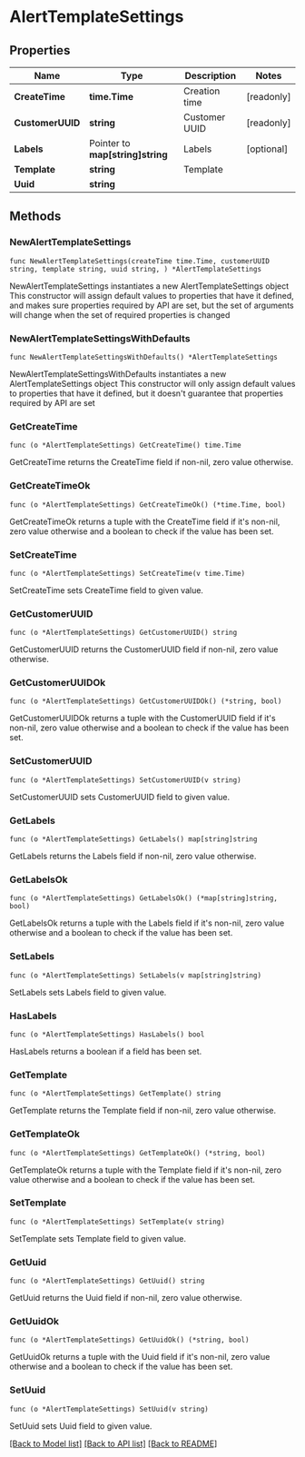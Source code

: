 # AlertTemplateSettings

## Properties

Name | Type | Description | Notes
------------ | ------------- | ------------- | -------------
**CreateTime** | **time.Time** | Creation time | [readonly] 
**CustomerUUID** | **string** | Customer UUID | [readonly] 
**Labels** | Pointer to **map[string]string** | Labels | [optional] 
**Template** | **string** | Template | 
**Uuid** | **string** |  | 

## Methods

### NewAlertTemplateSettings

`func NewAlertTemplateSettings(createTime time.Time, customerUUID string, template string, uuid string, ) *AlertTemplateSettings`

NewAlertTemplateSettings instantiates a new AlertTemplateSettings object
This constructor will assign default values to properties that have it defined,
and makes sure properties required by API are set, but the set of arguments
will change when the set of required properties is changed

### NewAlertTemplateSettingsWithDefaults

`func NewAlertTemplateSettingsWithDefaults() *AlertTemplateSettings`

NewAlertTemplateSettingsWithDefaults instantiates a new AlertTemplateSettings object
This constructor will only assign default values to properties that have it defined,
but it doesn't guarantee that properties required by API are set

### GetCreateTime

`func (o *AlertTemplateSettings) GetCreateTime() time.Time`

GetCreateTime returns the CreateTime field if non-nil, zero value otherwise.

### GetCreateTimeOk

`func (o *AlertTemplateSettings) GetCreateTimeOk() (*time.Time, bool)`

GetCreateTimeOk returns a tuple with the CreateTime field if it's non-nil, zero value otherwise
and a boolean to check if the value has been set.

### SetCreateTime

`func (o *AlertTemplateSettings) SetCreateTime(v time.Time)`

SetCreateTime sets CreateTime field to given value.


### GetCustomerUUID

`func (o *AlertTemplateSettings) GetCustomerUUID() string`

GetCustomerUUID returns the CustomerUUID field if non-nil, zero value otherwise.

### GetCustomerUUIDOk

`func (o *AlertTemplateSettings) GetCustomerUUIDOk() (*string, bool)`

GetCustomerUUIDOk returns a tuple with the CustomerUUID field if it's non-nil, zero value otherwise
and a boolean to check if the value has been set.

### SetCustomerUUID

`func (o *AlertTemplateSettings) SetCustomerUUID(v string)`

SetCustomerUUID sets CustomerUUID field to given value.


### GetLabels

`func (o *AlertTemplateSettings) GetLabels() map[string]string`

GetLabels returns the Labels field if non-nil, zero value otherwise.

### GetLabelsOk

`func (o *AlertTemplateSettings) GetLabelsOk() (*map[string]string, bool)`

GetLabelsOk returns a tuple with the Labels field if it's non-nil, zero value otherwise
and a boolean to check if the value has been set.

### SetLabels

`func (o *AlertTemplateSettings) SetLabels(v map[string]string)`

SetLabels sets Labels field to given value.

### HasLabels

`func (o *AlertTemplateSettings) HasLabels() bool`

HasLabels returns a boolean if a field has been set.

### GetTemplate

`func (o *AlertTemplateSettings) GetTemplate() string`

GetTemplate returns the Template field if non-nil, zero value otherwise.

### GetTemplateOk

`func (o *AlertTemplateSettings) GetTemplateOk() (*string, bool)`

GetTemplateOk returns a tuple with the Template field if it's non-nil, zero value otherwise
and a boolean to check if the value has been set.

### SetTemplate

`func (o *AlertTemplateSettings) SetTemplate(v string)`

SetTemplate sets Template field to given value.


### GetUuid

`func (o *AlertTemplateSettings) GetUuid() string`

GetUuid returns the Uuid field if non-nil, zero value otherwise.

### GetUuidOk

`func (o *AlertTemplateSettings) GetUuidOk() (*string, bool)`

GetUuidOk returns a tuple with the Uuid field if it's non-nil, zero value otherwise
and a boolean to check if the value has been set.

### SetUuid

`func (o *AlertTemplateSettings) SetUuid(v string)`

SetUuid sets Uuid field to given value.



[[Back to Model list]](../README.md#documentation-for-models) [[Back to API list]](../README.md#documentation-for-api-endpoints) [[Back to README]](../README.md)


